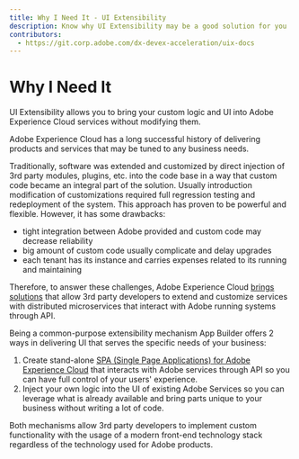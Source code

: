 ```yaml
---
title: Why I Need It - UI Extensibility
description: Know why UI Extensibility may be a good solution for you
contributors:
  - https://git.corp.adobe.com/dx-devex-acceleration/uix-docs
---
```


# Why I Need It

UI Extensibility allows you to bring your custom logic and UI into Adobe Experience Cloud services without modifying them.

Adobe Experience Cloud has a long successful history of delivering products and services that may be tuned to any business needs.

Traditionally, software was extended and customized by direct injection of 3rd party modules, plugins, etc. into the code base in a way that custom code became an integral part of the solution. Usually introduction modification of customizations required full regression testing and redeployment of the system. This approach has proven to be powerful and flexible. However, it has some drawbacks:

- tight integration between Adobe provided and custom code may decrease reliability
- big amount of custom code usually complicate and delay upgrades
- each tenant has its instance and carries expenses related to its running and maintaining

Therefore, to answer these challenges, Adobe Experience Cloud [brings solutions](https://developer.adobe.com/app-builder/) that allow 3rd party developers to extend and customize services with distributed microservices that interact with Adobe running systems through API.

Being a common-purpose extensibility mechanism App Builder offers 2 ways in delivering UI that serves the specific needs of your business:

1. Create stand-alone [SPA (Single Page Applications) for Adobe Experience Cloud](https://developer.adobe.com/app-builder/docs/guides/exc_app/) that interacts with Adobe services through API so you can have full control of your users' experience.
2. Inject your own logic into the UI of existing Adobe Services so you can leverage what is already available and bring parts unique to your business without writing a lot of code.

Both mechanisms allow 3rd party developers to implement custom functionality with the usage of a modern front-end technology stack regardless of the technology used for Adobe products.
